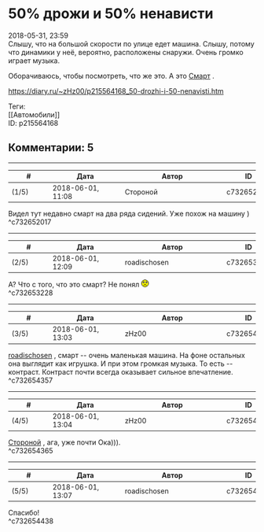 50% дрожи и 50% ненависти
=========================

  
2018-05-31, 23:59  
 Слышу, что на большой скорости по улице едет машина. Слышу, потому что динамики у неё, вероятно, расположены снаружи. Очень громко играет музыка.   
   
 Оборачиваюсь, чтобы посмотреть, что же это. А это  [Смарт](https://ru.wikipedia.org/wiki/Smart_City_Coupe)  .   
  
<https://diary.ru/~zHz00/p215564168_50-drozhi-i-50-nenavisti.htm>  
  
Теги:  
[[Автомобили]]  
ID: p215564168  


Комментарии: 5
--------------

  


---



|         #         |              Дата              |                     Автор                     |           ID           |
| --- | --- | --- | --- |
| (1/5) | 2018-06-01, 11:08 | Стороной | c732652017 |

  
 Видел тут недавно смарт на два ряда сидений. Уже похож на машину )   
 ^c732652017

---



|         #         |              Дата              |                     Автор                     |           ID           |
| --- | --- | --- | --- |
| (2/5) | 2018-06-01, 12:09 | roadischosen | c732653228 |

  
 А? Что с того, что это смарт? Не понял ![:(](pics/1146.gif)   
 ^c732653228

---



|         #         |              Дата              |                     Автор                     |           ID           |
| --- | --- | --- | --- |
| (3/5) | 2018-06-01, 13:03 | zHz00 | c732654357 |

  
  [roadischosen](http://roadischosen.diary.ru)  , смарт -- очень маленькая машина. На фоне остальных она выглядит как игрушка. И при этом громкая музыка. То есть -- контраст. Контраст почти всегда оказывает сильное впечатление.   
 ^c732654357

---



|         #         |              Дата              |                     Автор                     |           ID           |
| --- | --- | --- | --- |
| (4/5) | 2018-06-01, 13:04 | zHz00 | c732654365 |

  
  [Стороной](http://1047.diary.ru "И васильки, и я, и тополя")  , ага, уже почти Ока))).   
 ^c732654365

---



|         #         |              Дата              |                     Автор                     |           ID           |
| --- | --- | --- | --- |
| (5/5) | 2018-06-01, 13:07 | roadischosen | c732654438 |

  
 Спасибо!   
 ^c732654438
